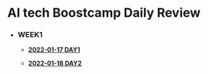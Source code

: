 # AI tech Boostcamp Daily Review

- ### WEEK1

  - **[2022-01-17 DAY1](./WEEK1/DAY1)**

  - **[2022-01-18 DAY2](./WEEK1/DAY2)**
